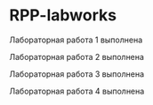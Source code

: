 # RPP-labworks

Лабораторная работа 1 выполнена

Лабораторная работа 2 выполнена

Лабораторная работа 3 выполнена

Лабораторная работа 4 выполнена
